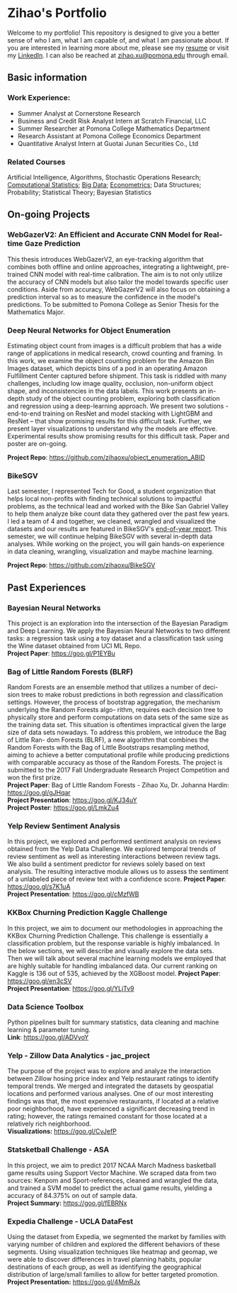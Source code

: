 # Zihao's Portfolio
Welcome to my portfolio! This repository is designed to give you a better sense of who I am, what I am capable of, and what I am passionate about. If you are interested in learning more about me, please see my [resume](https://goo.gl/gvVqxW) or visit my [LinkedIn](https://www.linkedin.com/in/zihao-xu/). I can also be reached at zihao.xu@pomona.edu through email.

## Basic information  
### Work Experience:  
- Summer Analyst at Cornerstone Research  
- Business and Credit Risk Analyst Intern at Scratch Financial, LLC  
- Summer Researcher at Pomona College Mathematics Department  
- Research Assistant at Pomona College Economics Department  
- Quantitative Analyst Intern at Guotai Junan Securities Co., Ltd  

### Related Courses  
Artificial Intelligence, Algorithms, Stochastic Operations Research; [Computational Statistics](https://goo.gl/rfusFE); [Big Data](https://goo.gl/k7wRdq); [Econometrics](https://goo.gl/gqcrjv); Data Structures; Probability; Statistical Theory; Bayesian Statistics  


## On-going Projects  
### WebGazerV2: An Efficient and Accurate CNN Model for Real-time Gaze Prediction  
This thesis introduces WebGazerV2, an eye-tracking algorithm that combines both offline and online approaches, integrating a lightweight, pre-trained CNN model with real-time calibration. The aim is to not only utilize the accuracy of CNN models but also tailor the model towards specific user conditions. Aside from accuracy, WebGazerV2 will also focus on obtaining a prediction interval so as to measure the confidence in the model's predictions. To be submitted to Pomona College as Senior Thesis for the Mathematics Major.  


### Deep Neural Networks for Object Enumeration  
Estimating object count from images is a difficult problem that has a wide range of applications in medical research, crowd counting and framing. In this work, we examine the object counting problem for the Amazon Bin Images dataset, which depicts bins of a pod in an operating Amazon Fulfillment Center captured before shipment. This task is riddled with many challenges, including low image quality, occlusion, non-uniform object shape, and inconsistencies in the data labels. This work presents an in-depth study of the object counting problem, exploring both classification and regression using a deep-learning approach. We present two solutions - end-to-end training on ResNet and model stacking with LightGBM and ResNet – that show promising results for this difficult task. Further, we present layer visualizations to understand why the models are effective. Experimental results show promising results for this difficult task. Paper and poster are on-going.  

**Project Repo**: https://github.com/zihaoxu/object_enumeration_ABID  

### BikeSGV  
Last semester, I represented Tech for Good, a student organization that helps local non-profits with finding technical solutions to impactful problems, as the technical lead and worked with the Bike San Gabriel Valley to help them analyze bike count data they gathered over the past few years. I led a team of 4 and together, we cleaned, wrangled and visualized the datasets and our results are featured in BikeSGV's [end-of-year report](http://www.bikesgv.org/sgvcounts.html). This semester, we will continue helping BikeSGV with several in-depth data analyses. While working on the project, you will gain hands-on experience in data cleaning, wrangling, visualization and maybe machine learning.  

**Project Repo**: https://github.com/zihaoxu/BikeSGV  

## Past Experiences  

### Bayesian Neural Networks
This project is an exploration into the intersection of the Bayesian Paradigm and Deep Learning. We apply the Bayesian Neural Networks to two different tasks: a regression task using a toy dataset and a classification task using the Wine dataset obtained from UCI ML Repo.  
**Project Paper**: https://goo.gl/P1EYBu  


### Bag of Little Random Forests (BLRF)  
Random Forests are an ensemble method that utilizes a number of deci- sion trees to make robust predictions in both regression and classification settings. However, the process of bootstrap aggregation, the mechanism underlying the Random Forests algo- rithm, requires each decision tree to physically store and perform computations on data sets of the same size as the training data set. This situation is oftentimes impractical given the large size of data sets nowadays. To address this problem, we introduce the Bag of Little Ran- dom Forests (BLRF), a new algorithm that combines the Random Forests with the Bag of Little Bootstraps resampling method, aiming to achieve a better computational profile while producing predictions with comparable accuracy as those of the Random Forests. The project is submitted to the 2017 Fall Undergraduate Research Project Competition and won the first prize.  
**Project Paper**: Bag of Little Random Forests - Zihao Xu, Dr. Johanna Hardin: https://goo.gl/gJHqar  
**Project Presentation**: https://goo.gl/KJ34uY  
**Project Poster**: https://goo.gl/LmkZu4  

### Yelp Review Sentiment Analysis  
In this project, we explored and performed sentiment analysis on reviews obtained from the Yelp Data Challenge. We explored temporal trends of review sentiment as well as interesting interactions between review tags. We also build a sentiment predictor for reviews solely based on text analysis. The resulting interactive module allows us to assess the sentiment of a unlabeled piece of review text with a confidence score.
**Project Paper**: https://goo.gl/s7K1uA  
**Project Presentation**: https://goo.gl/cMzfWB  

### KKBox Churning Prediction Kaggle Challenge  
In this project, we aim to document our methodologies in approaching the KKBox Churning Prediction Challenge. This challenge is essentially a classification problem, but the response variable is highly imbalanced. In the below sections, we will describe and visually explore the data sets. Then we will talk about several machine learning models we employed that are highly suitable for handling imbalanced data. Our current ranking on Kaggle is 136 out of 535, achieved by the XGBoost model.
**Project Paper**: https://goo.gl/en3cSV  
**Project Presentation**: https://goo.gl/YLjTv9  

### Data Science Toolbox  
Python pipelines built for summary statistics, data cleaning and machine learning & parameter tuning.  
**Link**: https://goo.gl/ADVyoY  


### Yelp - Zillow Data Analytics - jac_project   
The purpose of the project was to explore and analyze the interaction between Zillow hosing price index and Yelp restaurant ratings to identify temporal trends. We merged and integrated the datasets by geospatial locations and performed various analyses. One of our most interesting findings was that, the most expensive restaurants, if located at a relative poor neighborhood, have experienced a significant decreasing trend in rating; however, the ratings remained constant for those located at a relatively rich neighborhood.  
**Visualizations:**  https://goo.gl/CvJefP  


### Statsketball Challenge - ASA  
In this project, we aim to predict 2017 NCAA March Madness basketball game results using Support Vector Machine. We scraped data from two sources: Kenpom and Sport-references, cleaned and wrangled the data, and trained a SVM model to predict the actual game results, yielding a accuracy of 84.375% on out of sample data.  
**Project Summary:**  https://goo.gl/fEBRNx  

### Expedia Challenge - UCLA DataFest  
Using the dataset from Expedia, we segmented the market by families with varying number of children and explored the different behaviors of these segments. Using visualization techniques like heatmap and geomap, we were able to discover differences in travel planning habits, popular destinations of each group, as well as identifying the geographical distribution of large/small families to allow for better targeted promotion.  
**Project Presentation:**  https://goo.gl/4MmRJx  




